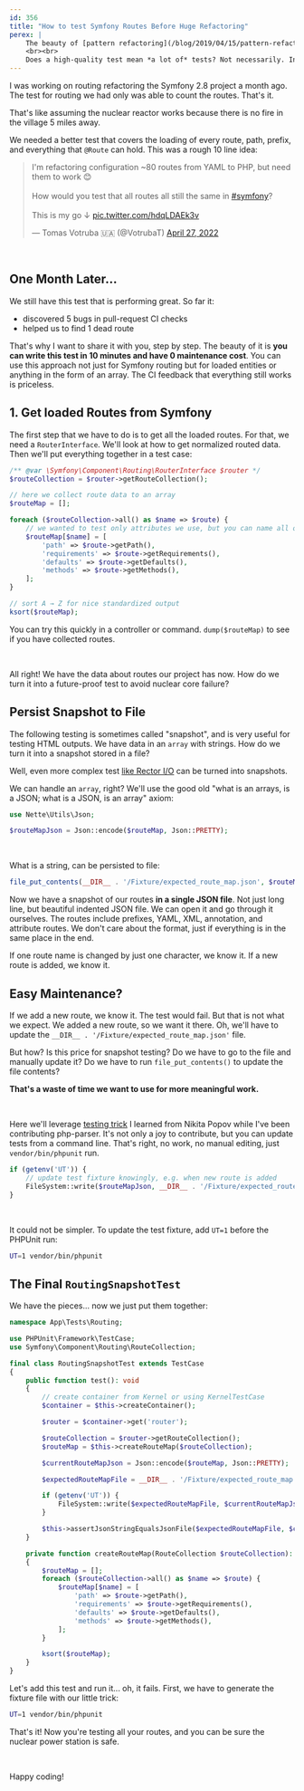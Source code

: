 ```yaml
---
id: 356
title: "How to test Symfony Routes Before Huge Refactoring"
perex: |
    The beauty of [pattern refactoring](/blog/2019/04/15/pattern-refactoring/) with Rector is transforming thousands of elements at once. Like nuclear chain reaction. But to do it safely, we need a high-quality test to ensure the code still works.
    <br><br>
    Does a high-quality test mean *a lot of* tests? Not necessarily. Instead of writing many tests to cover all our routes, we can write one smart one. How?
---
```


I was working on routing refactoring the Symfony 2.8 project a month ago. The test for routing we had only was able to count the routes. That's it.

That's like assuming the nuclear reactor works because there is no fire in the village 5 miles away.

We needed a better test that covers the loading of every route, path, prefix, and everything that `@Route` can hold. This was a rough 10 line idea:

<blockquote class="twitter-tweet"><p lang="en" dir="ltr">I&#39;m refactoring configuration ~80 routes from YAML to PHP, but need them to work 😊<br><br>How would you test that all routes all still the same in <a href="https://twitter.com/hashtag/symfony?src=hash&amp;ref_src=twsrc%5Etfw">#symfony</a>?<br><br>This is my go ↓ <a href="https://t.co/hdqLDAEk3v">pic.twitter.com/hdqLDAEk3v</a></p>&mdash; Tomas Votruba 🇺🇦 (@VotrubaT) <a href="https://twitter.com/VotrubaT/status/1519201806819205120?ref_src=twsrc%5Etfw">April 27, 2022</a></blockquote> <script async src="https://platform.twitter.com/widgets.js" charset="utf-8"></script>

<br>

## One Month Later...

We still have this test that is performing great. So far it:

* discovered 5 bugs in pull-request CI checks
* helped us to find 1 dead route

That's why I want to share it with you, step by step. The beauty of it is **you can write this test in 10 minutes and have 0 maintenance cost**. You can use this approach not just for Symfony routing but for loaded entities or anything in the form of an array. The CI feedback that everything still works is priceless.

## 1. Get loaded Routes from Symfony

The first step that we have to do is to get all the loaded routes. For that, we need a `RouterInterface`. We'll look at how to get normalized routed data. Then we'll put everything together in a test case:

```php
/** @var \Symfony\Component\Routing\RouterInterface $router */
$routeCollection = $router->getRouteCollection();

// here we collect route data to an array
$routeMap = [];

foreach ($routeCollection->all() as $name => $route) {
    // we wanted to test only attributes we use, but you can name all of them
    $routeMap[$name] = [
        'path' => $route->getPath(),
        'requirements' => $route->getRequirements(),
        'defaults' => $route->getDefaults(),
        'methods' => $route->getMethods(),
    ];
}

// sort A → Z for nice standardized output
ksort($routeMap);
```

You can try this quickly in a controller or command. `dump($routeMap)` to see if you have collected routes.

<br>

All right! We have the data about routes our project has now. How do we turn it into a future-proof test to avoid nuclear core failure?

## Persist Snapshot to File

The following testing is sometimes called "snapshot", and is very useful for testing HTML outputs. We have data in an `array` with strings. How do we turn it into a snapshot stored in a file?

Well, even more complex test [like Rector I/O](/blog/2020/07/13/the-most-effetive-test-i-found-in-7-years-of-testing) can be turned into snapshots.

We can handle an `array`, right? We'll use the good old "what is an arrays, is a JSON; what is a JSON, is an array" axiom:

```php
use Nette\Utils\Json;

$routeMapJson = Json::encode($routeMap, Json::PRETTY);
```

<br>

What is a string, can be persisted to file:

```php
file_put_contents(__DIR__ . '/Fixture/expected_route_map.json', $routeMapJson);
```

Now we have a snapshot of our routes **in a single JSON file**. Not just long line, but beautiful indented JSON file. We can open it and go through it ourselves. The routes include prefixes, YAML, XML, annotation, and attribute routes. We don't care about the format, just if everything is in the same place in the end.

If one route name is changed by just one character, we know it. If a new route is added, we know it.

## Easy Maintenance?

If we add a new route, we know it. The test would fail. But that is not what we expect. We added a new route, so we want it there. Oh, we'll have to update the `__DIR__ . '/Fixture/expected_route_map.json'` file.

But how? Is this price for snapshot testing? Do we have to go to the file and manually update it? Do we have to run `file_put_contents()` to update the file contents?

**That's a waste of time we want to use for more meaningful work.**

<br>

Here we'll leverage [testing trick](/blog/2020/07/20/how-to-update-hundreds-of-test-fixtures-with-single-phpunit-run/) I learned from Nikita Popov while I've been contributing php-parser. It's not only a joy to contribute, but you can update tests from a command line. That's right, no work, no manual editing, just `vendor/bin/phpunit` run.

```php
if (getenv('UT')) {
    // update test fixture knowingly, e.g. when new route is added
    FileSystem::write($routeMapJson, __DIR__ . '/Fixture/expected_route_map.json');
}
```

<br>

It could not be simpler. To update the test fixture, add `UT=1` before the PHPUnit run:

```bash
UT=1 vendor/bin/phpunit
```

## The Final `RoutingSnapshotTest`

We have the pieces... now we just put them together:

```php
namespace App\Tests\Routing;

use PHPUnit\Framework\TestCase;
use Symfony\Component\Routing\RouteCollection;

final class RoutingSnapshotTest extends TestCase
{
    public function test(): void
    {
        // create container from Kernel or using KernelTestCase
        $container = $this->createContainer();

        $router = $container->get('router');

        $routeCollection = $router->getRouteCollection();
        $routeMap = $this->createRouteMap($routeCollection);

        $currentRouteMapJson = Json::encode($routeMap, Json::PRETTY);

        $expectedRouteMapFile = __DIR__ . '/Fixture/expected_route_map.json';

        if (getenv('UT')) {
            FileSystem::write($expectedRouteMapFile, $currentRouteMapJson);
        }

        $this->assertJsonStringEqualsJsonFile($expectedRouteMapFile, $currentRouteMapJson);
    }

    private function createRouteMap(RouteCollection $routeCollection): array
    {
        $routeMap = [];
        foreach ($routeCollection->all() as $name => $route) {
            $routeMap[$name] = [
                'path' => $route->getPath(),
                'requirements' => $route->getRequirements(),
                'defaults' => $route->getDefaults(),
                'methods' => $route->getMethods(),
            ];
        }

        ksort($routeMap);
    }
}
```

Let's add this test and run it... oh, it fails.
First, we have to generate the fixture file with our little trick:

```bash
UT=1 vendor/bin/phpunit
```

That's it! Now you're testing all your routes, and you can be sure the nuclear power station is safe.

<br>

Happy coding!
